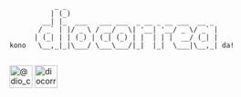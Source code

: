 ```
           _ _                                     
          | (_)                                    
        __| |_  ___   ___ ___  _ __ _ __ ___  __ _ 
       / _` | |/ _ \ / __/ _ \| '__| '__/ _ \/ _` |
      | (_| | | (_) | (_| (_) | |  | | |  __/ (_| |
kono   \__,_|_|\___/ \___\___/|_|  |_|  \___|\__,_| da!
                                             

```

<p align="left">
<a href="https://twitter.com/dio_correa" target="blank"><img align="center" src="https://raw.githubusercontent.com/rahuldkjain/github-profile-readme-generator/master/src/images/icons/Social/twitter.svg" alt="@dio_correa" height="40" width="40" /></a>
<a href="https://linkedin.com/in/diocorrea" target="blank"><img align="center" src="https://avatars.githubusercontent.com/u/357098?s=200&v=4" alt="diocorrea" height="40" width="40" /></a>
</p>

<meta name="google-site-verification" content="whADZWQ8UjvRMQrwt_bMni-ofprXAaJhWMzFooIAv0k" />
